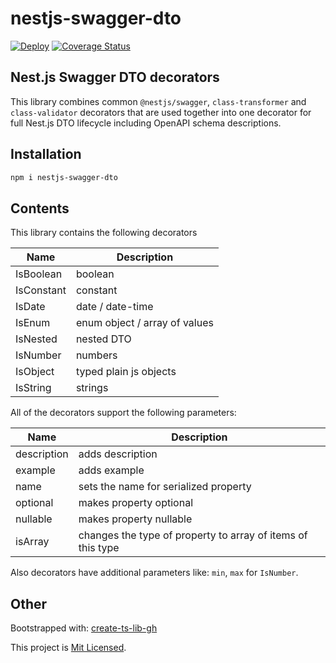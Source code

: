 # nestjs-swagger-dto

[![Deploy](https://github.com/glebbash/nestjs-swagger-dto/workflows/build/badge.svg)](https://github.com/glebbash/nestjs-swagger-dto/actions)
[![Coverage Status](https://coveralls.io/repos/github/glebbash/nestjs-swagger-dto/badge.svg?branch=master)](https://coveralls.io/github/glebbash/nestjs-swagger-dto?branch=master)

## Nest.js Swagger DTO decorators

This library combines common `@nestjs/swagger`, `class-transformer` and `class-validator` decorators that are used together into one decorator for full Nest.js DTO lifecycle including OpenAPI schema descriptions.

## Installation

```sh
npm i nestjs-swagger-dto
```

## Contents

This library contains the following decorators

| Name       | Description                   |
| ---------- | ----------------------------- |
| IsBoolean  | boolean                       |
| IsConstant | constant                      |
| IsDate     | date / date-time              |
| IsEnum     | enum object / array of values |
| IsNested   | nested DTO                    |
| IsNumber   | numbers                       |
| IsObject   | typed plain js objects        |
| IsString   | strings                       |

All of the decorators support the following parameters:

| Name        | Description                                                 |
| ----------- | ----------------------------------------------------------- |
| description | adds description                                            |
| example     | adds example                                                |
| name        | sets the name for serialized property                       |
| optional    | makes property optional                                     |
| nullable    | makes property nullable                                     |
| isArray     | changes the type of property to array of items of this type |

Also decorators have additional parameters like: `min`, `max` for `IsNumber`.

## Other

Bootstrapped with: [create-ts-lib-gh](https://github.com/glebbash/create-ts-lib-gh)

This project is [Mit Licensed](LICENSE).
